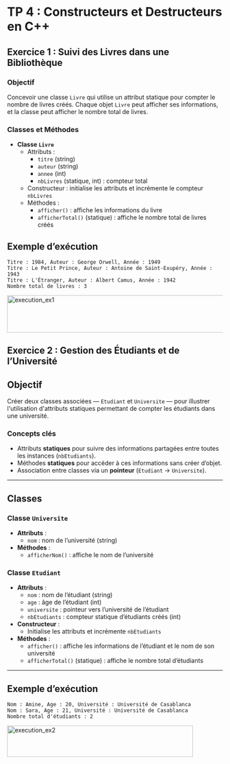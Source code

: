
# TP 4 : Constructeurs et Destructeurs en C++

## Exercice 1 : Suivi des Livres dans une Bibliothèque

### Objectif
Concevoir une classe `Livre` qui utilise un attribut statique pour compter le nombre de livres créés. Chaque objet `Livre` peut afficher ses informations, et la classe peut afficher le nombre total de livres.

### Classes et Méthodes
- **Classe `Livre`**  
  - Attributs :
    - `titre` (string)  
    - `auteur` (string)  
    - `annee` (int)  
    - `nbLivres` (statique, int) : compteur total
  - Constructeur : initialise les attributs et incrémente le compteur `nbLivres`  
  - Méthodes :
    - `afficher()` : affiche les informations du livre  
    - `afficherTotal()` (statique) : affiche le nombre total de livres créés  

 ## Exemple d’exécution

```
Titre : 1984, Auteur : George Orwell, Année : 1949
Titre : Le Petit Prince, Auteur : Antoine de Saint-Exupéry, Année : 1943
Titre : L'Étranger, Auteur : Albert Camus, Année : 1942
Nombre total de livres : 3

```
<img width="675" height="87" alt="execution_ex1" src="https://github.com/user-attachments/assets/f04c40c5-19c5-4987-a880-72c607e08d25" />

## Exercice 2 : Gestion des Étudiants et de l’Université

## Objectif
Créer deux classes associées — `Etudiant` et `Universite` — pour illustrer l'utilisation d'attributs statiques permettant de compter les étudiants dans une université.  

### Concepts clés
- Attributs **statiques** pour suivre des informations partagées entre toutes les instances (`nbEtudiants`).  
- Méthodes **statiques** pour accéder à ces informations sans créer d’objet.  
- Association entre classes via un **pointeur** (`Etudiant` → `Universite`).  

---

## Classes

### Classe `Universite`
- **Attributs** :
  - `nom` : nom de l’université (string)  
- **Méthodes** :
  - `afficherNom()` : affiche le nom de l’université  

### Classe `Etudiant`
- **Attributs** :
  - `nom` : nom de l’étudiant (string)  
  - `age` : âge de l’étudiant (int)  
  - `universite` : pointeur vers l’université de l’étudiant  
  - `nbEtudiants` : compteur statique d’étudiants créés (int)  
- **Constructeur** :
  - Initialise les attributs et incrémente `nbEtudiants`  
- **Méthodes** :
  - `afficher()` : affiche les informations de l’étudiant et le nom de son université  
  - `afficherTotal()` (statique) : affiche le nombre total d’étudiants  

---
 ## Exemple d’exécution

```
Nom : Amine, Age : 20, Université : Université de Casablanca
Nom : Sara, Age : 21, Université : Université de Casablanca
Nombre total d'étudiants : 2

```
<img width="434" height="73" alt="execution_ex2" src="https://github.com/user-attachments/assets/3fd5e00d-829a-4b62-b183-1ee4b2660cd4" />
